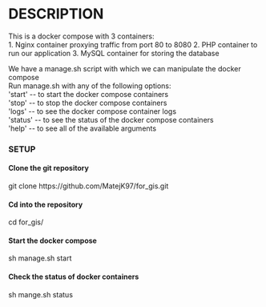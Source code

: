 <h1>DESCRIPTION</h1>
<p>
  This is a docker compose with 3 containers: <br>
    1. Nginx container proxying traffic from port 80 to 8080
    2. PHP container to run our application
    3. MySQL container for storing the database
</p>

<p>
  We have a manage.sh script with which we can manipulate the docker compose <br>
  Run manage.sh with any of the following options: <br>
        'start' -- to start the docker compose containers <br>
        'stop' -- to stop the docker compose containers <br>
        'logs' -- to see the docker compose container logs <br>
        'status' -- to see the status of the docker compose containers <br>
        'help' -- to see all of the available arguments <br>
</p>

<h3>SETUP</h3>
<h4>Clone the git repository</h4>
<p>git clone https://github.com/MatejK97/for_gis.git</p>
<h4>Cd into the repository</h4>
<p>cd for_gis/</p>
<h4>Start the docker compose</h4>
<p>sh manage.sh start</p>
<h4>Check the status of docker containers</h4>
<p>sh mange.sh status</p>
